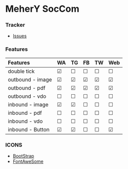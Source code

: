 # MeherY SocCom

### Tracker
* [Issues](https://github.com/mehery-soccom/mehery-tracker/issues)

### Features

Features              | WA            | TG            |     FB        |     TW        | Web 
:-------------------- | :-------------| :-------------| :-------------| :-------------| :-------------
double tick           | &#9745;       |  &#9744;      |  &#9744;      |  &#9744;      |  &#9744;
outbound - image      | &#9745;       |  &#9745;      |  &#9745;      |  &#9745;      |  &#9745;
outbound - pdf        | &#9745;       |  &#9745;      |  &#9745;      |  &#9745;      |  &#9745;
outbound - vdo        | &#9744;       |  &#9744;      |  &#9744;      |  &#9744;      |  &#9744;
inbound - image       | &#9745;       |  &#9745;      |  &#9744;      |  &#9744;      |  &#9744;
inbound - pdf         | &#9744;       |  &#9744;      |  &#9744;      |  &#9744;      |  &#9744;
inbound - vdo         | &#9744;       |  &#9744;      |  &#9744;      |  &#9744;      |  &#9744;
inbound - Button      | &#9745;       |  &#9745;      |  &#9744;      |  &#9744;      |  &#9745;


### ICONS
* [BootStrap](https://icons.getbootstrap.com/)
* [FontAweSome](https://fontawesome.com/v5.15/icons?d=gallery&p=2)
